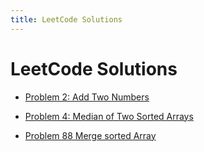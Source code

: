 ```yaml
---
title: LeetCode Solutions
---
```


# LeetCode Solutions

- [Problem 2: Add Two Numbers](/assets/LeetCode/Problem2.md)

- [Problem 4: Median of Two Sorted Arrays](/assets/LeetCode/Problem4.md)

- [Problem 88 Merge sorted Array](/assets/LeetCode/Problem88.md)

